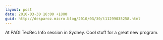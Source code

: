 ```yaml
---
layout: post
date: 2010-03-30 10:00 +1000
guid: http://desparoz.micro.blog/2010/03/30/t11299035258.html
---
```

At PADI TecRec Info session in Sydney. Cool stuff for a great new program.

